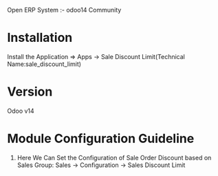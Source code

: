 Open ERP System :- odoo14 Community

Installation
============
Install the Application => Apps -> Sale Discount Limit(Technical Name:sale_discount_limit)

Version
=======
Odoo v14

Module Configuration Guideline
==============================

1. Here We Can Set the Configuration of Sale Order Discount based on Sales Group:
    Sales -> Configuration -> Sales Discount Limit
